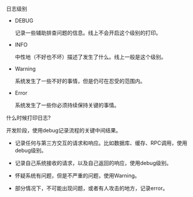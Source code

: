 日志级别

- DEBUG

  记录一些辅助排查问题的信息。线上不会开启这个级别的打印。

- INFO

  中性地（不好也不坏）描述了发生了什么。线上一般是这个级别。

- Warning

  系统发生了一些不好的事情，但是仍可在忍受的范围内。

- Error

  系统发生了一些你必须持续保持关键的事情。



什么时候打印日志?

开发阶段，使用debug记录流程的关键中间结果。

- 记录任何与第三方交互的请求和响应。比如数据库、缓存、RPC调用，使用debug级别。

- 记录自己系统接收的请求，以及自己返回的响应，使用debug级别。
- 怀疑系统有问题，但是不严重的问题，使用Warning。

- 部分情况下，不可能出现问题，或者有人攻击的地方，记录error。
